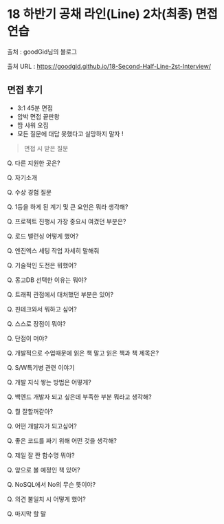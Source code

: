 # 18 하반기 공채 라인(Line) 2차(최종) 면접 연습

출처 : goodGid님의 블로그

출처 URL : https://goodgid.github.io/18-Second-Half-Line-2st-Interview/



## 면접 후기

- 3:1 45분 면접
- 압박 면접 끝판왕
- 땀 샤워 오짐
- 모든 질문에 대답 못했다고 실망하지 말자 !

> 면접 시 받은 질문

Q. 다른 지원한 곳은?

Q. 자기소개

Q. 수상 경험 질문

Q. 1등을 하게 된 계기 및 큰 요인은 뭐라 생각해?

Q. 프로젝트 진행시 가장 중요시 여겼던 부분은?

Q. 로드 밸런싱 어떻게 했어?

Q. 엔진엑스 세팅 작업 자세히 말해줘

Q. 기술적인 도전은 뭐했어?

Q. 몽고DB 선택한 이유는 뭐야?

Q. 트래픽 관점에서 대처했던 부분은 있어?

Q. 핀테크와서 뭐하고 싶어?

Q. 스스로 장점이 뭐야?

Q. 단점이 머야?

Q. 개발적으로 수업때문에 읽은 책 말고 읽은 책과 책 제목은?

Q. S/W특기병 관련 이야기

Q. 개발 지식 쌓는 방법은 어떻게?

Q. 백엔드 개발자 되고 싶은데 부족한 부분 뭐라고 생각해?

Q. 뭘 잘할꺼같아?

Q. 어떤 개발자가 되고싶어?

Q. 좋은 코드를 짜기 위해 어떤 것을 생각해?

Q. 제일 잘 짠 함수명 뭐야?

Q. 앞으로 볼 예정인 책 있어?

Q. NoSQL에서 No의 무슨 뜻이야?

Q. 의견 불일치 시 어떻게 했어?

Q. 마지막 할 말
